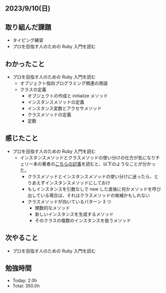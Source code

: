## 2023/9/10(日)

## 取り組んだ課題

- タイピング練習
- プロを目指す人のための Ruby 入門を読む

## わかったこと

- プロを目指す人のための Ruby 入門を読む
  - オブジェクト指向プログラミング関連の用語
  - クラスの定義
    - オブジェクトの作成と initialize メソッド
    - インスタンスメソッドの定義
    - インスタンス変数とアクセサメソッド
    - クラスメソッドの定義
    - 定数

## 感じたこと

- プロを目指す人のための Ruby 入門を読む
  - インスタンスメソッドとクラスメソッドの使い分けの仕方が気になりチェリー本の著者の[こちらの記事](https://blog.jnito.com/entry/2022/07/20/080512)を読むと、以下のようなことが分かった。
    - クラスメソッドとインスタンスメソッドの使い分けに迷ったら、とりあえずインスタンスメソッドにしておけ
    - もしインスタンスを引数なしで new した直後に何かメソッドを呼び出している場合は、それはクラスメソッドの候補かもしれない
    - クラスメソッドが向いているパターン 3 つ
      - 関数的なメソッド
      - 新しいインスタンスを生成するメソッド
      - そのクラスの複数のインスタンスを扱うメソッド

## 次やること

- プロを目指す人のための Ruby 入門を読む

## 勉強時間

- Today: 2.0h
- Total: 350.0h
